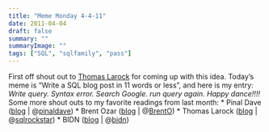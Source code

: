 ```yaml
---
title: "Meme Monday 4-4-11"
date: 2011-04-04
draft: false
summary: ""
summaryImage: ""
tags: ["SQL", "sqlfamily", "pass"]
---
```



First off shout out to [Thomas Larock](http://thomaslarock.com/2011/04/welcome-to-meme-monday/) for coming up with this idea. Today’s meme is “Write a SQL blog post in 11 words or less”, and here is my entry: _Write query. Syntax error. Search Google. run query again. Happy dance!!!!_ Some more shout outs to my favorite readings from last month: * Pinal Dave ([blog](http://blog.sqlauthority.com/) | @[pinaldave](http://twitter.com/pinaldave)) * Brent Ozar ([blog](http://brentozar.com/) | @[BrentO](http://twitter.com/BrentO)) * Thomas Larock ([blog](http://thomaslarock.com/) | @[sqlrockstar](http://twitter.com/SQLRockstar)) * BIDN ([blog](http://www.bidn.com/blogs/) | @[bidn](http://twitter.com/bidn))